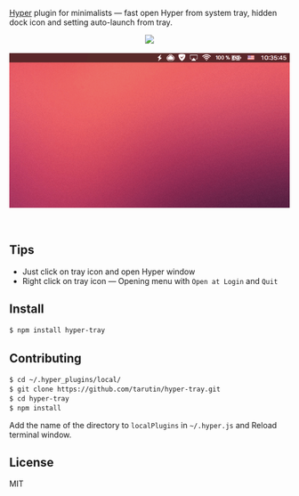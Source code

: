 [Hyper](https://hyper.is) plugin for minimalists — fast open Hyper from system tray, hidden dock icon and setting auto-launch from tray.

<p align="center">
    <img src="https://img.shields.io/npm/dt/hyper-tray.svg"/>
</p>

<p align="center">
    <img src="https://raw.githubusercontent.com/tarutin/hyper-tray/master/static/preview.gif" width="666" alt="Hyper tray"/>
</p>
<br/>

## Tips
* Just click on tray icon and open Hyper window
* Right click on tray icon — Opening menu with `Open at Login` and `Quit`

## Install
```bash
$ npm install hyper-tray
```

## Contributing
```bash
$ cd ~/.hyper_plugins/local/
$ git clone https://github.com/tarutin/hyper-tray.git
$ cd hyper-tray
$ npm install
```
Add the name of the directory to `localPlugins` in `~/.hyper.js` and Reload terminal window.

## License
MIT
